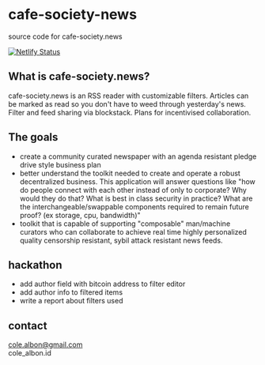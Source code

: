 # cafe-society-news
source code for cafe-society.news  

[![Netlify Status](https://api.netlify.com/api/v1/badges/7c839dcd-5687-4605-8af2-0a4b1f0eef54/deploy-status)](https://app.netlify.com/sites/cafe-society-news/deploys)

## What is cafe-society.news?
cafe-society.news is an RSS reader with customizable filters.   Articles can be marked as read so you don't have to weed through yesterday's news.  Filter and feed sharing via blockstack.  Plans for incentivised collaboration.

## The goals
- create a community curated newspaper with an agenda resistant pledge drive style business plan
- better understand the toolkit needed to create and operate a robust decentralized business.  This application will answer questions like "how do people connect with each other instead of only to corporate?  Why would they do that?  What is best in class security in practice?  What are the interchangeable/swappable components required to remain future proof? (ex storage, cpu, bandwidth)"  
- toolkit that is capable of supporting "composable" man/machine curators who can collaborate to achieve real time highly personalized quality censorship resistant, sybil attack resistant news feeds.

## hackathon
- add author field with bitcoin address to filter editor
- add author info to filtered items
- write a report about filters used

## contact  
cole.albon@gmail.com  
cole_albon.id  

